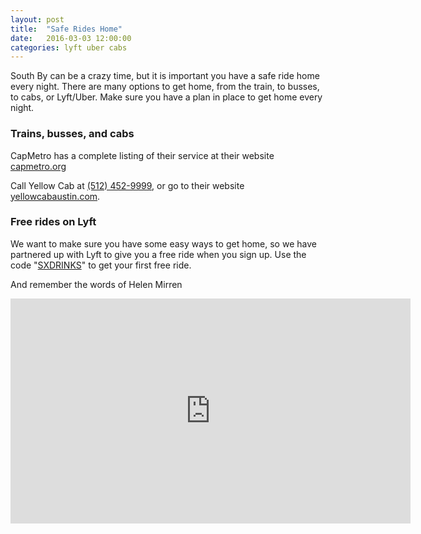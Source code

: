 ```yaml
---
layout: post
title:  "Safe Rides Home"
date:   2016-03-03 12:00:00
categories: lyft uber cabs
---
```


South By can be a crazy time, but it is important you have a safe ride home every night. There are many options to get home, from the train, to busses, to cabs, or Lyft/Uber. Make sure you have a plan in place to get home every night.

### Trains, busses, and cabs

CapMetro has a complete listing of their service at their website [capmetro.org](http://www.capmetro.org/)

Call Yellow Cab at [(512) 452-9999](tel:5124529999), or go to their website [yellowcabaustin.com](http://www.yellowcabaustin.com/).

### Free rides on Lyft

We want to make sure you have some easy ways to get home, so we have partnered up with Lyft to give you a free ride when you sign up. Use the code "[SXDRINKS](https://www.lyft.com/invited/SXDRINKS)" to get your first free ride.

And remember the words of Helen Mirren

<iframe width="640" height="360" src="https://www.youtube.com/embed/Rb2VXVmUga4?rel=0&amp;controls=0&amp;showinfo=0" frameborder="0" allowfullscreen></iframe>
